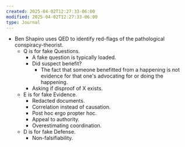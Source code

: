 ```yaml
---
created: 2025-04-02T12:27:33-06:00
modified: 2025-04-02T12:27:33-06:00
type: Journal
---
```


- Ben Shapiro uses QED to identify red-flags
  of the pathological conspiracy-theorist.
  - Q is for fake Questions.
    - A fake question is typically loaded.
    - Did suspect benefit?
      - The fact that someone benefitted
        from a happening is not evidence for
        that one's advocating for or doing
        the happening.
    - Asking if disproof of X exists.
  - E is for fake Evidence.
    - Redacted documents.
    - Correlation instead of causation.
    - Post hoc ergo propter hoc.
    - Appeal to authority.
    - Overestimating coordination.
  - D is for fake Defense.
    - Non-falsifiability.
